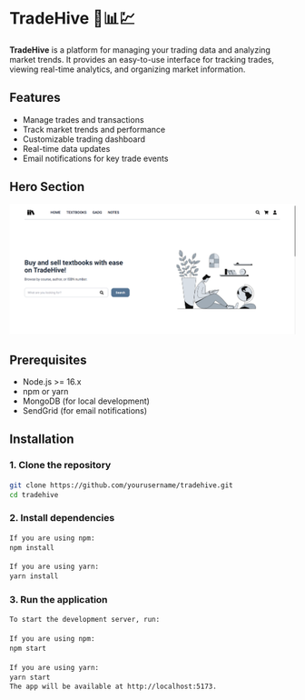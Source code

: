 # TradeHive  🚀📊💹

**TradeHive** is a platform for managing your trading data and analyzing market trends. It provides an easy-to-use interface for tracking trades, viewing real-time analytics, and organizing market information.

## Features

- Manage trades and transactions
- Track market trends and performance
- Customizable trading dashboard
- Real-time data updates
- Email notifications for key trade events

## Hero Section



<img src='./Frontend/src/assets/Images/Hero.png' />

## Prerequisites

- Node.js >= 16.x
- npm or yarn
- MongoDB (for local development)
- SendGrid (for email notifications)

## Installation

### 1. Clone the repository

```bash
git clone https://github.com/yourusername/tradehive.git
cd tradehive 
```

### 2. Install dependencies

```bash
If you are using npm:
npm install

If you are using yarn:
yarn install
```

### 3. Run the application

```bash
To start the development server, run:

If you are using npm:
npm start

If you are using yarn:
yarn start
The app will be available at http://localhost:5173.
```


